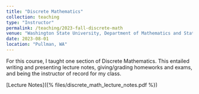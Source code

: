 ```yaml
---
title: "Discrete Mathematics"
collection: teaching
type: "Instructor"
permalink: /teaching/2023-fall-discrete-math
venue: "Washington State University, Department of Mathematics and Statistics"
date: 2023-08-01
location: "Pullman, WA"
---
```


For this course, I taught one section of Discrete Mathematics. This entailed writing and presenting lecture notes, giving/grading homeworks and exams, and being the instructor of record for my class.

[Lecture Notes]({% files/discrete_math_lecture_notes.pdf %})